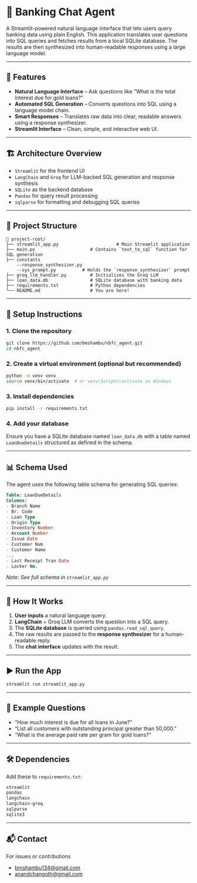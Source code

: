 # 🧠 Banking Chat Agent

A Streamlit-powered natural language interface that lets users query banking data using plain English. This application translates user questions into SQL queries and fetches results from a local SQLite database. The results are then synthesized into human-readable responses using a large language model.

---

## 🚀 Features

* **Natural Language Interface** – Ask questions like "What is the total interest due for gold loans?"
* **Automated SQL Generation** – Converts questions into SQL using a language model chain.
* **Smart Responses** – Translates raw data into clear, readable answers using a response synthesizer.
* **Streamlit Interface** – Clean, simple, and interactive web UI.

---

## 🏗️ Architecture Overview

* `Streamlit` for the frontend UI
* `LangChain` and `Groq` for LLM-backed SQL generation and response synthesis
* `SQLite` as the backend database
* `Pandas` for query result processing
* `sqlparse` for formatting and debugging SQL queries

---

## 📂 Project Structure

```
📁 project-root/
├── streamlit_app.py                      # Main Streamlit application
├── main.py                     # Contains `text_to_sql` function for SQL generation
├── constants
    --response_synthesizer.py
    --sys_prompt.py          # Holds the `response_synthesizer` prompt
├── groq_llm_handler.py         # Initializes the Groq LLM
├── loan_data.db                # SQLite database with banking data
├── requirements.txt            # Python dependencies
└── README.md                   # You are here!
```

---

## 🔧 Setup Instructions

### 1. Clone the repository

```bash
git clone https://github.com/bmshambu/nbfc_agent.git
cd nbfc_agent
```

### 2. Create a virtual environment (optional but recommended)

```bash
python -m venv venv
source venv/bin/activate  # or venv\Scripts\activate on Windows
```

### 3. Install dependencies

```bash
pip install -r requirements.txt
```

### 4. Add your database

Ensure you have a SQLite database named `loan_data.db` with a table named `LoanDueDetails` structured as defined in the schema.

---

## 📊 Schema Used

The agent uses the following table schema for generating SQL queries:

```sql
Table: LoanDueDetails
Columns: 
- Branch Name
- Br. Code
- Loan Type
- Origin Type
- Inventory Number
- Account Number
- Issue Date
- Customer Num
- Customer Name
...
- Last Receipt Tran Date
- Locker No.
```

*Note: See full schema in `streamlit_app.py`*

---

## 🧠 How It Works

1. **User inputs** a natural language query.
2. **LangChain** + Groq LLM converts the question into a SQL query.
3. The **SQLite database** is queried using `pandas.read_sql_query`.
4. The raw results are passed to the **response synthesizer** for a human-readable reply.
5. The **chat interface** updates with the result.

---

## ▶️ Run the App

```bash
streamlit run streamlit_app.py
```

---

## 📌 Example Questions

* “How much interest is due for all loans in June?”
* “List all customers with outstanding principal greater than 50,000.”
* “What is the average paid rate per gram for gold loans?”

---

## 🛠 Dependencies

Add these to `requirements.txt`:

```txt
streamlit
pandas
langchain
langchain-groq
sqlparse
sqlite3
```

---

## 📬 Contact

For issues or contributions 
- bmshambu134@gmail.com
- anandchangoth@gmail.com

